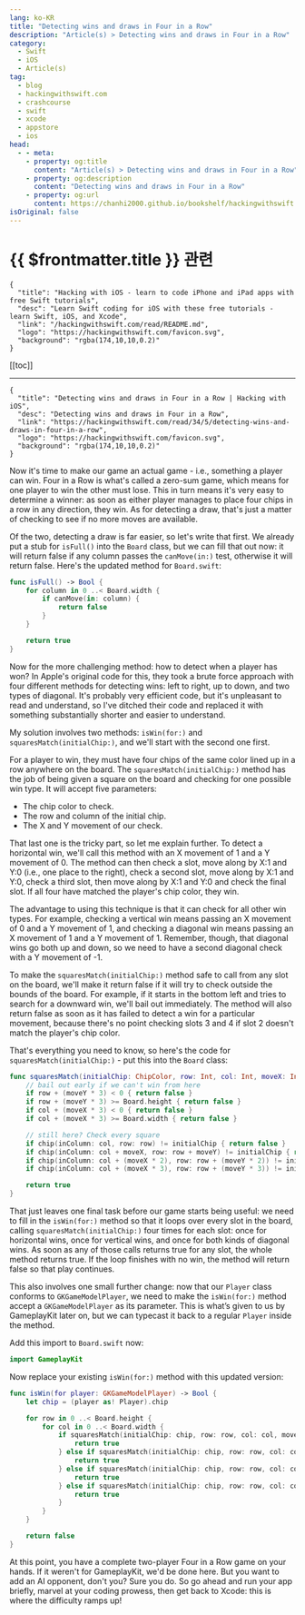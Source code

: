 ```yaml
---
lang: ko-KR
title: "Detecting wins and draws in Four in a Row"
description: "Article(s) > Detecting wins and draws in Four in a Row"
category:
  - Swift
  - iOS
  - Article(s)
tag: 
  - blog
  - hackingwithswift.com
  - crashcourse
  - swift
  - xcode
  - appstore
  - ios  
head:
  - - meta:
    - property: og:title
      content: "Article(s) > Detecting wins and draws in Four in a Row"
    - property: og:description
      content: "Detecting wins and draws in Four in a Row"
    - property: og:url
      content: https://chanhi2000.github.io/bookshelf/hackingwithswift.com/read/34/05-detecting-wins-and-draws-in-four-in-a-row.html
isOriginal: false
---
```


# {{ $frontmatter.title }} 관련

```component VPCard
{
  "title": "Hacking with iOS - learn to code iPhone and iPad apps with free Swift tutorials",
  "desc": "Learn Swift coding for iOS with these free tutorials - learn Swift, iOS, and Xcode",
  "link": "/hackingwithswift.com/read/README.md",
  "logo": "https://hackingwithswift.com/favicon.svg",
  "background": "rgba(174,10,10,0.2)"
}
```

[[toc]]

---

```component VPCard
{
  "title": "Detecting wins and draws in Four in a Row | Hacking with iOS",
  "desc": "Detecting wins and draws in Four in a Row",
  "link": "https://hackingwithswift.com/read/34/5/detecting-wins-and-draws-in-four-in-a-row",
  "logo": "https://hackingwithswift.com/favicon.svg",
  "background": "rgba(174,10,10,0.2)"
}
```

Now it's time to make our game an actual game - i.e., something a player can win. Four in a Row is what's called a zero-sum game, which means for one player to win the other must lose. This in turn means it's very easy to determine a winner: as soon as either player manages to place four chips in a row in any direction, they win. As for detecting a draw, that's just a matter of checking to see if no more moves are available.

Of the two, detecting a draw is far easier, so let's write that first. We already put a stub for `isFull()` into the `Board` class, but we can fill that out now: it will return false if any column passes the `canMove(in:)` test, otherwise it will return false. Here's the updated method for <VPIcon icon="fa-brands fa-swift"/>`Board.swift`:

```swift
func isFull() -> Bool {
    for column in 0 ..< Board.width {
        if canMove(in: column) {
            return false
        }
    }

    return true
}
```

Now for the more challenging method: how to detect when a player has won? In Apple's original code for this, they took a brute force approach with four different methods for detecting wins: left to right, up to down, and two types of diagonal. It's probably very efficient code, but it's unpleasant to read and understand, so I've ditched their code and replaced it with something substantially shorter and easier to understand.

My solution involves two methods: `isWin(for:)` and `squaresMatch(initialChip:)`, and we'll start with the second one first.

For a player to win, they must have four chips of the same color lined up in a row anywhere on the board. The `squaresMatch(initialChip:)` method has the job of being given a square on the board and checking for one possible win type. It will accept five parameters:

- The chip color to check.
- The row and column of the initial chip.
- The X and Y movement of our check.

That last one is the tricky part, so let me explain further. To detect a horizontal win, we'll call this method with an X movement of 1 and a Y movement of 0. The method can then check a slot, move along by X:1 and Y:0 (i.e., one place to the right), check a second slot, move along by X:1 and Y:0, check a third slot, then move along by X:1 and Y:0 and check the final slot. If all four have matched the player's chip color, they win.

The advantage to using this technique is that it can check for all other win types. For example, checking a vertical win means passing an X movement of 0 and a Y movement of 1, and checking a diagonal win means passing an X movement of 1 and a Y movement of 1. Remember, though, that diagonal wins go both up and down, so we need to have a second diagonal check with a Y movement of -1.

To make the `squaresMatch(initialChip:)` method safe to call from any slot on the board, we'll make it return false if it will try to check outside the bounds of the board. For example, if it starts in the bottom left and tries to search for a downward win, we'll bail out immediately. The method will also return false as soon as it has failed to detect a win for a particular movement, because there's no point checking slots 3 and 4 if slot 2 doesn't match the player's chip color.

That's everything you need to know, so here's the code for `squaresMatch(initialChip:)` - put this into the `Board` class:

```swift
func squaresMatch(initialChip: ChipColor, row: Int, col: Int, moveX: Int, moveY: Int) -> Bool {
    // bail out early if we can't win from here
    if row + (moveY * 3) < 0 { return false }
    if row + (moveY * 3) >= Board.height { return false }
    if col + (moveX * 3) < 0 { return false }
    if col + (moveX * 3) >= Board.width { return false }

    // still here? Check every square
    if chip(inColumn: col, row: row) != initialChip { return false }
    if chip(inColumn: col + moveX, row: row + moveY) != initialChip { return false }
    if chip(inColumn: col + (moveX * 2), row: row + (moveY * 2)) != initialChip { return false }
    if chip(inColumn: col + (moveX * 3), row: row + (moveY * 3)) != initialChip { return false }

    return true
}
```

That just leaves one final task before our game starts being useful: we need to fill in the `isWin(for:)` method so that it loops over every slot in the board, calling `squaresMatch(initialChip:)` four times for each slot: once for horizontal wins, once for vertical wins, and once for both kinds of diagonal wins. As soon as any of those calls returns true for any slot, the whole method returns true. If the loop finishes with no win, the method will return false so that play continues.

This also involves one small further change: now that our `Player` class conforms to `GKGameModelPlayer`, we need to make the `isWin(for:)` method accept a `GKGameModelPlayer` as its parameter. This is what’s given to us by GameplayKit later on, but we can typecast it back to a regular `Player` inside the method.

Add this import to <VPIcon icon="fa-brands fa-swift"/>`Board.swift` now:

```swift
import GameplayKit
```

Now replace your existing `isWin(for:)` method with this updated version:

```swift
func isWin(for player: GKGameModelPlayer) -> Bool {
    let chip = (player as! Player).chip

    for row in 0 ..< Board.height {
        for col in 0 ..< Board.width {
            if squaresMatch(initialChip: chip, row: row, col: col, moveX: 1, moveY: 0) {
                return true
            } else if squaresMatch(initialChip: chip, row: row, col: col, moveX: 0, moveY: 1) {
                return true
            } else if squaresMatch(initialChip: chip, row: row, col: col, moveX: 1, moveY: 1) {
                return true
            } else if squaresMatch(initialChip: chip, row: row, col: col, moveX: 1, moveY: -1) {
                return true
            }
        }
    }

    return false
}
```

At this point, you have a complete two-player Four in a Row game on your hands. If it weren't for GameplayKit, we'd be done here. But you want to add an AI opponent, don't you? Sure you do. So go ahead and run your app briefly, marvel at your coding prowess, then get back to Xcode: this is where the difficulty ramps up!

